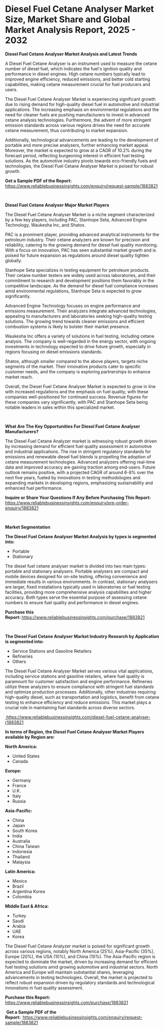 <p><h1>Diesel Fuel Cetane Analyser Market Size, Market Share and Global Market Analysis Report, 2025 - 2032</h1></p><p><strong>Diesel Fuel Cetane Analyser Market Analysis and Latest Trends</strong></p>
<p><p>A Diesel Fuel Cetane Analyser is an instrument used to measure the cetane number of diesel fuel, which indicates the fuel's ignition quality and performance in diesel engines. High cetane numbers typically lead to improved engine efficiency, reduced emissions, and better cold starting capabilities, making cetane measurement crucial for fuel producers and users.</p><p>The Diesel Fuel Cetane Analyser Market is experiencing significant growth due to rising demand for high-quality diesel fuel in automotive and industrial applications. The increasing emphasis on environmental regulations and the need for cleaner fuels are pushing manufacturers to invest in advanced cetane analysis technologies. Furthermore, the advent of more stringent emission standards across various regions drives the need for accurate cetane measurement, thus contributing to market expansion.</p><p>Additionally, technological advancements are leading to the development of portable and more precise analysers, further enhancing market appeal. Moreover, the market is expected to grow at a CAGR of 10.2% during the forecast period, reflecting burgeoning interest in efficient fuel testing solutions. As the automotive industry pivots towards eco-friendly fuels and technologies, the Diesel Fuel Cetane Analyser Market is poised for robust growth.</p></p>
<p><strong>Get a Sample PDF of the Report:&nbsp;</strong> <a href="https://www.reliablebusinessinsights.com/enquiry/request-sample/1883821?utm_campaign=1113&utm_medium=2&utm_source=Github&utm_content=ia&utm_term=12042025&utm_id=diesel-fuel-cetane-analyser">https://www.reliablebusinessinsights.com/enquiry/request-sample/1883821</a></p>
<p>&nbsp;</p>
<p><strong>Diesel Fuel Cetane Analyser Major Market Players</strong></p>
<p><p>The Diesel Fuel Cetane Analyser Market is a niche segment characterized by a few key players, including PAC, Stanhope Seta, Advanced Engine Technology, Waukesha Inc, and Shatox. </p><p>PAC is a prominent player, providing advanced analytical instruments for the petroleum industry. Their cetane analyzers are known for precision and reliability, catering to the growing demand for diesel fuel quality monitoring. With a focus on innovation, PAC has seen substantial market growth and is poised for future expansion as regulations around diesel quality tighten globally.</p><p>Stanhope Seta specializes in testing equipment for petroleum products. Their cetane number testers are widely used across laboratories, and their commitment to research and development positions them favorably in the competitive landscape. As the demand for diesel fuel compliance increases amid environmental regulations, Stanhope Seta is expected to grow significantly.</p><p>Advanced Engine Technology focuses on engine performance and emissions measurement. Their analyzers integrate advanced technologies, appealing to manufacturers and laboratories seeking high-quality testing solutions. The growing trend towards cleaner emissions and efficient combustion systems is likely to bolster their market presence.</p><p>Waukesha Inc offers a variety of solutions in fuel testing, including cetane analysis. The company is well-regarded in the energy sector, with ongoing investments in technology expected to drive future growth, especially in regions focusing on diesel emissions standards.</p><p>Shatox, although smaller compared to the above players, targets niche segments of the market. Their innovative products cater to specific customer needs, and the company is exploring partnerships to enhance market reach.</p><p>Overall, the Diesel Fuel Cetane Analyser Market is expected to grow in line with increased regulations and the emphasis on fuel quality, with these companies well-positioned for continued success. Revenue figures for these companies vary significantly, with PAC and Stanhope Seta being notable leaders in sales within this specialized market.</p></p>
<p>&nbsp;</p>
<p><strong>What Are The Key Opportunities For Diesel Fuel Cetane Analyser Manufacturers?</strong></p>
<p><p>The Diesel Fuel Cetane Analyzer market is witnessing robust growth driven by increasing demand for efficient fuel quality assessment in automotive and industrial applications. The rise in stringent regulatory standards for emissions and renewable diesel fuel blends is propelling the adoption of cetane measurement technologies. Advanced analyzers offering real-time data and improved accuracy are gaining traction among end-users. Future outlook remains positive, with a projected CAGR of around 6-8% over the next five years, fueled by innovations in testing methodologies and expanding markets in developing regions, emphasizing sustainability and enhanced fuel performance.</p></p>
<p><strong>Inquire or Share Your Questions If Any Before Purchasing This Report:</strong> <a href="https://www.reliablebusinessinsights.com/enquiry/pre-order-enquiry/1883821?utm_campaign=1113&utm_medium=2&utm_source=Github&utm_content=ia&utm_term=12042025&utm_id=diesel-fuel-cetane-analyser">https://www.reliablebusinessinsights.com/enquiry/pre-order-enquiry/1883821</a></p>
<p>&nbsp;</p>
<p><strong>Market Segmentation</strong></p>
<p><strong>The Diesel Fuel Cetane Analyser Market Analysis by types is segmented into:</strong></p>
<p><ul><li>Portable</li><li>Stationary</li></ul></p>
<p><p>The diesel fuel cetane analyser market is divided into two main types: portable and stationary analysers. Portable analysers are compact and mobile devices designed for on-site testing, offering convenience and immediate results in various environments. In contrast, stationary analysers are larger, fixed installations typically used in laboratories or fuel testing facilities, providing more comprehensive analysis capabilities and higher accuracy. Both types serve the essential purpose of assessing cetane numbers to ensure fuel quality and performance in diesel engines.</p></p>
<p><strong>Purchase this Report:&nbsp;</strong><a href="https://www.reliablebusinessinsights.com/purchase/1883821?utm_campaign=1113&utm_medium=2&utm_source=Github&utm_content=ia&utm_term=12042025&utm_id=diesel-fuel-cetane-analyser">https://www.reliablebusinessinsights.com/purchase/1883821</a></p>
<p>&nbsp;</p>
<p><strong>The Diesel Fuel Cetane Analyser Market Industry Research by Application is segmented into:</strong></p>
<p><ul><li>Service Stations and Gasoline Retailers</li><li>Refineries</li><li>Others</li></ul></p>
<p><p>The Diesel Fuel Cetane Analyser Market serves various vital applications, including service stations and gasoline retailers, where fuel quality is paramount for customer satisfaction and engine performance. Refineries utilize these analyzers to ensure compliance with stringent fuel standards and optimize production processes. Additionally, other industries requiring high-quality diesel, such as transportation and logistics, benefit from cetane testing to enhance efficiency and reduce emissions. This market plays a crucial role in maintaining fuel standards across diverse sectors.</p></p>
<p><a href="https://www.reliablebusinessinsights.com/diesel-fuel-cetane-analyser-r1883821?utm_campaign=1113&utm_medium=2&utm_source=Github&utm_content=ia&utm_term=12042025&utm_id=diesel-fuel-cetane-analyser">&nbsp;https://www.reliablebusinessinsights.com/diesel-fuel-cetane-analyser-r1883821</a></p>
<p><strong>In terms of Region, the Diesel Fuel Cetane Analyser Market Players available by Region are:</strong></p>
<p>
    <p> <strong> North America: </strong>
        <ul>
            <li>United States</li>
            <li>Canada</li>
        </ul>
        </p> 
    <p> <strong> Europe: </strong>
        <ul>
            <li>Germany</li>
            <li>France</li>
            <li>U.K.</li>
            <li>Italy</li>
            <li>Russia</li>
        </ul>
        </p> 
    <p> <strong> Asia-Pacific: </strong>
        <ul>
            <li>China</li>
            <li>Japan</li>
            <li>South Korea</li>
            <li>India</li>
            <li>Australia</li>
            <li>China Taiwan</li>
            <li>Indonesia</li>
            <li>Thailand</li>
            <li>Malaysia</li>
        </ul>
        </p> 
    <p> <strong> Latin America: </strong>
        <ul>
            <li>Mexico</li>
            <li>Brazil</li>
            <li>Argentina Korea</li>
            <li>Colombia</li>
        </ul>
        </p> 
    <p> <strong> Middle East & Africa: </strong>
        <ul>
            <li>Turkey</li>
            <li>Saudi</li>
            <li>Arabia</li>
            <li>UAE</li>
            <li>Korea</li>
        </ul>
    </p>
    </p>
<p><p>The Diesel Fuel Cetane Analyzer market is poised for significant growth across various regions, notably North America (25%), Asia-Pacific (35%), Europe (20%), the USA (10%), and China (10%). The Asia-Pacific region is expected to dominate the market, driven by increasing demand for efficient fuel testing solutions amid growing automotive and industrial sectors. North America and Europe will maintain substantial shares, leveraging advancements in testing technologies. Overall, the market is projected to reflect robust expansion driven by regulatory standards and technological innovations in fuel quality assessment.</p></p>
<p><strong>Purchase this Report: </strong><a href="https://www.reliablebusinessinsights.com/purchase/1883821?utm_campaign=1113&utm_medium=2&utm_source=Github&utm_content=ia&utm_term=12042025&utm_id=diesel-fuel-cetane-analyser">https://www.reliablebusinessinsights.com/purchase/1883821</a></p>
<p>&nbsp;<strong>Get a Sample PDF of the Report:&nbsp;&nbsp;</strong><a href="https://www.reliablebusinessinsights.com/enquiry/request-sample/1883821?utm_campaign=1113&utm_medium=2&utm_source=Github&utm_content=ia&utm_term=12042025&utm_id=diesel-fuel-cetane-analyser">https://www.reliablebusinessinsights.com/enquiry/request-sample/1883821</a></p>
<p><strong></strong></p>
<p><p></p><p></p><p></p></p>